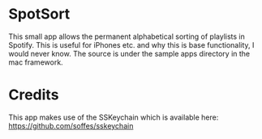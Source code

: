 # SpotSort #

This small app allows the permanent alphabetical sorting of playlists in Spotify. This is useful for iPhones etc. and why this is base functionality, I would never know. The source is under the sample apps directory in the mac framework.

# Credits #

This app makes use of the SSKeychain which is available here: https://github.com/soffes/sskeychain

